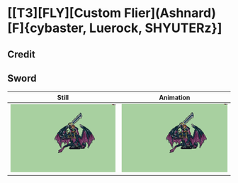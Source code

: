 # [\[T3\]\[FLY\]\[Custom Flier\]\(Ashnard\)\[F\]{cybaster, Luerock, SHYUTERz}]

## Credit


	
## Sword

| Still | Animation |
| :---: | :-------: |
| ![Sword still](./Sword_000.png) | ![Sword animation](./Sword.gif) |
